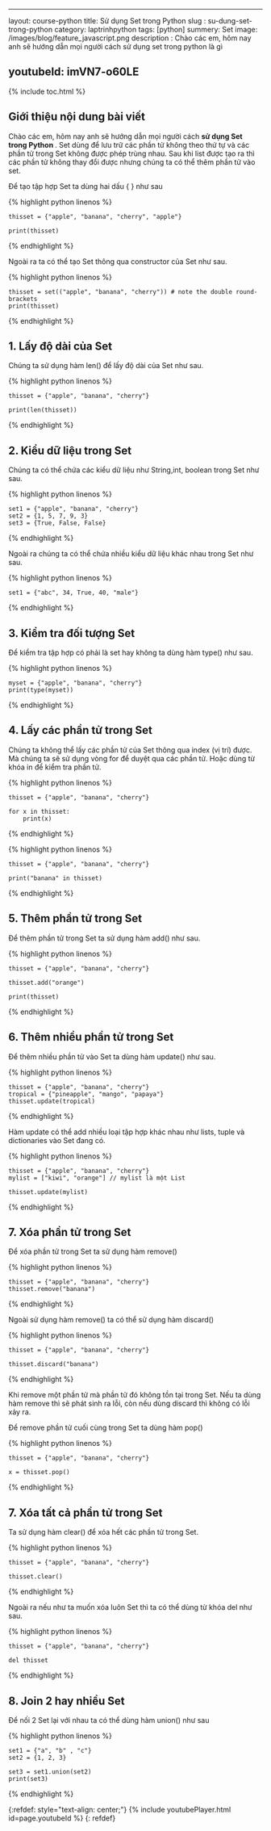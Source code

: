 ---
layout: course-python
title: Sử dụng Set trong Python
slug : su-dung-set-trong-python
category: laptrinhpython
tags: [python]
summery: Set
image: /images/blog/feature_javascript.png
description : Chào các em, hôm nay anh sẽ hướng dẫn mọi người cách sử dụng set trong python là gì

youtubeId: imVN7-o60LE
----------------------

{% include toc.html %}

## **Giới thiệu nội dung bài viết**

Chào các em, hôm nay anh sẽ hướng dẫn mọi người cách <b> sử dụng Set trong Python </b>. Set dùng để lưu trữ các phần tử không theo thứ tự và các phần tử trong Set không được phép trùng nhau. Sau khi list được tạo ra thì các phần tử không thay đổi được nhưng chúng ta có thể thêm phần tử vào set.

Để tạo tập hợp Set ta dùng hai dấu { } như sau


{% highlight python  linenos %}

  	thisset = {"apple", "banana", "cherry", "apple"}

	print(thisset)


{% endhighlight %}

Ngoài ra ta có thể tạo Set thông qua constructor của Set như sau.

{% highlight python  linenos %}

  	thisset = set(("apple", "banana", "cherry")) # note the double round-brackets
	print(thisset)

{% endhighlight %}


## **1. Lấy độ dài của Set**

Chúng ta sử dụng hàm len() để lấy độ dài của Set như sau.

{% highlight python  linenos %}

  	thisset = {"apple", "banana", "cherry"}

	print(len(thisset))


{% endhighlight %}

## **2. Kiểu dữ liệu trong Set**

Chúng ta có thể chứa các kiểu dữ liệu như String,int, boolean trong Set như sau.

{% highlight python  linenos %}

  	set1 = {"apple", "banana", "cherry"}
	set2 = {1, 5, 7, 9, 3}
	set3 = {True, False, False}


{% endhighlight %}

Ngoài ra chúng ta có thể chứa nhiều kiểu dữ liệu khác nhau trong Set như sau.

{% highlight python  linenos %}

  	set1 = {"abc", 34, True, 40, "male"}

{% endhighlight %}


## **3. Kiểm tra đối tượng Set**

Để kiểm tra tập hợp có phải là set hay không ta dùng hàm type() như sau.

{% highlight python  linenos %}

  	myset = {"apple", "banana", "cherry"}
	print(type(myset))

{% endhighlight %}

## **4. Lấy các phần tử trong Set**

Chúng ta không thể lấy các phần tử của Set thông qua index (vị trí) được. Mà chúng ta sẽ sử dụng vòng for để duyệt qua các phần tử. Hoặc dùng từ khóa in để kiểm tra phần tử.


{% highlight python  linenos %}

  	thisset = {"apple", "banana", "cherry"}

	for x in thisset:
  		print(x)

{% endhighlight %}

{% highlight python  linenos %}

	thisset = {"apple", "banana", "cherry"}

	print("banana" in thisset)

{% endhighlight %}

## **5. Thêm phần tử trong Set**

Để thêm phần tử trong Set ta sử dụng hàm add() như sau.

{% highlight python  linenos %}

	thisset = {"apple", "banana", "cherry"}

	thisset.add("orange")

	print(thisset)

{% endhighlight %}

## **6. Thêm nhiều phần tử trong Set**

Để thêm nhiều phần tử vào Set ta dùng hàm update() như sau.

{% highlight python  linenos %}

	thisset = {"apple", "banana", "cherry"}
	tropical = {"pineapple", "mango", "papaya"}
	thisset.update(tropical)

{% endhighlight %}


Hàm update có thể add nhiều loại tập hợp khác nhau như lists, tuple và dictionaries vào Set đang có.

{% highlight python  linenos %}

	thisset = {"apple", "banana", "cherry"}
	mylist = ["kiwi", "orange"] // mylist là một List

	thisset.update(mylist)

{% endhighlight %}

## **7. Xóa phần tử trong Set**

Để xóa phần tử trong Set ta sử dụng hàm remove()

{% highlight python  linenos %}

	thisset = {"apple", "banana", "cherry"}
	thisset.remove("banana")

{% endhighlight %}


Ngoài sử dụng hàm remove() ta có thể sử dụng hàm discard()

{% highlight python  linenos %}

	thisset = {"apple", "banana", "cherry"}

	thisset.discard("banana")

{% endhighlight %}

Khi remove một phần tử mà phần tử đó không tồn tại trong Set. Nếu ta dùng hàm remove thì sẽ phát sinh ra lỗi, còn nếu dùng discard thì không có lỗi xảy ra.

Để remove phần tử cuối cùng trong Set ta dùng hàm pop()

{% highlight python  linenos %}

	thisset = {"apple", "banana", "cherry"}

	x = thisset.pop()

{% endhighlight %}

## **7. Xóa tất cả phần tử trong Set**

Ta sử dụng hàm clear() để xóa hết các phần tử trong Set.

{% highlight python  linenos %}

	thisset = {"apple", "banana", "cherry"}

	thisset.clear()

{% endhighlight %}

Ngoài ra nếu như ta muốn xóa luôn Set thì ta có thể dùng từ khóa del như sau.

{% highlight python  linenos %}

	thisset = {"apple", "banana", "cherry"}

	del thisset

{% endhighlight %}


## **8. Join 2 hay nhiều Set**

Để nối 2 Set lại với nhau ta có thể dùng hàm union() như sau

{% highlight python  linenos %}

	set1 = {"a", "b" , "c"}
	set2 = {1, 2, 3}

	set3 = set1.union(set2)
	print(set3)

{% endhighlight %}

{:refdef: style="text-align: center;"}
{% include youtubePlayer.html id=page.youtubeId %}
{: refdef}
















